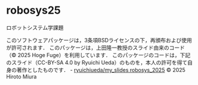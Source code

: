 # robosys25
ロボットシステム学課題


 このソフトウェアパッケージは，3条項BSDライセンスの下，再頒布および使用が許可されます．
 このパッケージは，上田隆一教授のスライド由来のコード（© 2025 Hoge Fuge）を利用しています．
 このパッケージのコードは，下記のスライド（CC-BY-SA 4.0 by Ryuichi Ueda）のものを，本人の許可を得て自身の著作としたものです．
    - [ryuichiueda/my_slides robosys_2025](https://ryuichiueda.github.io/slides_marp/robosys2025/lesson5.html)
© 2025 Hiroto Miura
